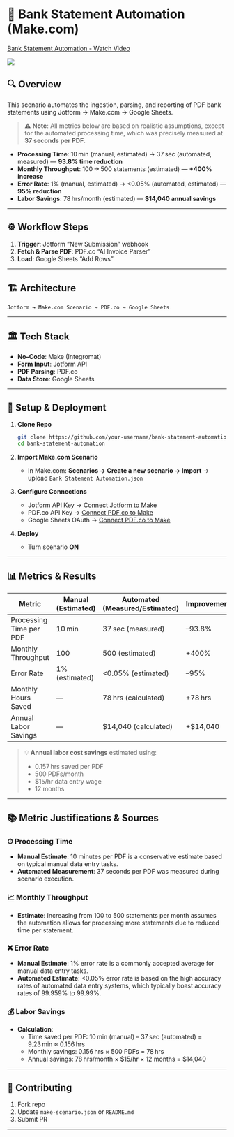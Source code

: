 # 📄 Bank Statement Automation (Make.com)

<div>
    <a href="https://www.loom.com/share/8bd9b5b732684dc6bf86994538a896a7">
      <p>Bank Statement Automation - Watch Video</p>
    </a>
    <a href="https://www.loom.com/share/8bd9b5b732684dc6bf86994538a896a7">
      <img style="max-width:300px;" src="https://cdn.loom.com/sessions/thumbnails/8bd9b5b732684dc6bf86994538a896a7-fc45dbaa07b0e082-full-play.gif">
    </a>
  </div>


## 🔍 Overview

This scenario automates the ingestion, parsing, and reporting of PDF bank statements using Jotform → Make.com → Google Sheets.

> ⚠️ **Note**: All metrics below are based on realistic assumptions, except for the automated processing time, which was precisely measured at **37 seconds per PDF**.

- **Processing Time**: 10 min (manual, estimated) → 37 sec (automated, measured) — **93.8% time reduction**
- **Monthly Throughput**: 100 → 500 statements (estimated) — **+400% increase**
- **Error Rate**: 1% (manual, estimated) → <0.05% (automated, estimated) — **95% reduction**
- **Labor Savings**: 78 hrs/month (estimated) — **$14,040 annual savings**

---

## ⚙️ Workflow Steps

1. **Trigger**: Jotform “New Submission” webhook
2. **Fetch & Parse PDF**: PDF.co “AI Invoice Parser”
3. **Load**: Google Sheets “Add Rows” 

---

## 🏗 Architecture

```
Jotform → Make.com Scenario → PDF.co → Google Sheets
```

---

## 🏛 Tech Stack

- **No–Code**: Make (Integromat)
- **Form Input**: Jotform API 
- **PDF Parsing**: PDF.co 
- **Data Store**: Google Sheets

---

## 🚀 Setup & Deployment

1. **Clone Repo**
   ```bash
   git clone https://github.com/your-username/bank-statement-automation.git
   cd bank-statement-automation
   ```

2. **Import Make.com Scenario**
   - In Make.com: **Scenarios → Create a new scenario → Import** → upload `Bank Statement Automation.json`

3. **Configure Connections**
   - Jotform API Key → [Connect Jotform to Make](https://apps.make.com/jotform)
   - PDF.co API Key → [Connect PDF.co to Make](https://apps.make.com/pdfco)
   - Google Sheets OAuth → [Connect PDF.co to Make](https://apps.make.com/google-sheets)

4. **Deploy**
   - Turn scenario **ON**

---

## 📊 Metrics & Results

| Metric                   | Manual (Estimated) | Automated (Measured/Estimated) | Improvement       |
|--------------------------|--------------------|-------------------------------|--------------------|
| Processing Time per PDF  | 10 min             | 37 sec (measured)             | –93.8%             |
| Monthly Throughput       | 100                | 500 (estimated)               | +400%              |
| Error Rate               | 1% (estimated)     | <0.05% (estimated)            | –95%               |
| Monthly Hours Saved      | —                  | 78 hrs (calculated)           | +78 hrs            |
| Annual Labor Savings     | —                  | $14,040 (calculated)          | +$14,040           |

> 💡 **Annual labor cost savings** estimated using:
> - 0.157 hrs saved per PDF
> - 500 PDFs/month
> - $15/hr data entry wage
> - 12 months

---

## 📚 Metric Justifications & Sources

### ⏱ Processing Time

- **Manual Estimate**: 10 minutes per PDF is a conservative estimate based on typical manual data entry tasks.
- **Automated Measurement**: 37 seconds per PDF was measured during scenario execution.

### 📈 Monthly Throughput

- **Estimate**: Increasing from 100 to 500 statements per month assumes the automation allows for processing more statements due to reduced time per statement.

### ❌ Error Rate

- **Manual Estimate**: 1% error rate is a commonly accepted average for manual data entry tasks. 
- **Automated Estimate**: <0.05% error rate is based on the high accuracy rates of automated data entry systems, which typically boast accuracy rates of 99.959% to 99.99%.

### 💰 Labor Savings

- **Calculation**:
  - Time saved per PDF: 10 min (manual) – 37 sec (automated) = 9.23 min ≈ 0.156 hrs
  - Monthly savings: 0.156 hrs × 500 PDFs = 78 hrs
  - Annual savings: 78 hrs/month × $15/hr × 12 months = $14,040


---

## 🤝 Contributing

1. Fork repo
2. Update `make-scenario.json` or `README.md`
3. Submit PR

---

